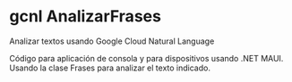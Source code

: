 # gcnl AnalizarFrases

Analizar textos usando Google Cloud Natural Language

Código para aplicación de consola y para dispositivos usando .NET MAUI. <br>
Usando la clase Frases para analizar el texto indicado.<br>
